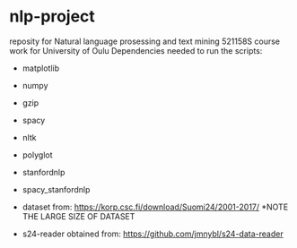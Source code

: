 # nlp-project
reposity for Natural language prosessing and text mining 521158S course work for University of Oulu
Dependencies needed to run the scripts:
- matplotlib
- numpy
- gzip
- spacy
- nltk
- polyglot
- stanfordnlp
- spacy_stanfordnlp

- dataset from: https://korp.csc.fi/download/Suomi24/2001-2017/  *NOTE THE LARGE SIZE OF DATASET
- s24-reader obtained from: https://github.com/jmnybl/s24-data-reader
